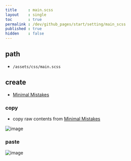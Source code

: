 ```yaml
---
title     : main.scss
layout    : single
toc       : true
permalink : /dev/github_pages/start/setting/main_scss
published : true
hidden    : false
---
```


<head>
  <base target="_blank">
</head>



## path

- `/assets/css/main.scss`



## create

- [Minimal Mistakes](https://mmistakes.github.io/minimal-mistakes/docs/stylesheets/#customizing)

### copy

- copy raw contents from [Minimal Mistakes](https://github.com/mmistakes/minimal-mistakes/blob/master/assets/css/main.scss)

![image](https://user-images.githubusercontent.com/92285528/144621536-4e184df1-7c53-4d81-a2ca-75ac9c555f0c.png)

### paste

![image](https://user-images.githubusercontent.com/92285528/144621773-4cba7d6f-d78c-4397-82c7-517864ec91f5.png)
